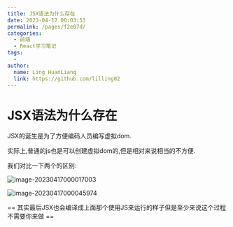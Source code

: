 ```yaml
---
title: JSX语法为什么存在
date: 2023-04-17 00:03:53
permalink: /pages/f2e07d/
categories:
  - 前端
  - React学习笔记
tags:
  - 
author: 
  name: Ling HuanLiang
  link: https://github.com/lilling02
---
```

# JSX语法为什么存在

JSX的诞生是为了方便编码人员编写虚拟dom.

实际上,普通的js也是可以创建虚拟dom的,但是相对来说相当的不方便.

我们对比一下两个的区别:

![image-20230417000017003](C:\Users\ling\AppData\Roaming\Typora\typora-user-images\image-20230417000017003.png)

![image-20230417000045974](C:\Users\ling\AppData\Roaming\Typora\typora-user-images\image-20230417000045974.png)

== 其实最后JSX也会编译成上面那个使用JS来运行的样子但是至少来说这个过程不需要你来做 ==
